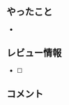 ## やったこと

<!-- このPRに関連するissue-->

<!-- このPR内でやったことを記載 -->

-

## レビュー情報

<!-- このPR内で特にレビューしてほしいところ、レビューをする上で参考になる情報 -->

- [ ]

## コメント

<!-- レビューワーに伝えるべきことがあれば記載 -->
<!-- PRとともに、issueを閉じたい場合は"close #{issue番号}"で閉じることが可能 -->
